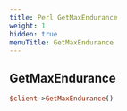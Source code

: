 ```yaml
---
title: Perl GetMaxEndurance
weight: 1
hidden: true
menuTitle: GetMaxEndurance
---
```

## GetMaxEndurance
```perl
$client->GetMaxEndurance()
```